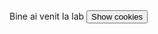 <script> 
  document.cookie = "session=test GDPR"; 
  document.cookie = "favorite_task=collect Data"; 
  function alertCookie() { alert(document.cookie); 
  } 
</script>
<body> Bine ai venit la lab <button onclick="alertCookie()">Show cookies</button> 
</body>
